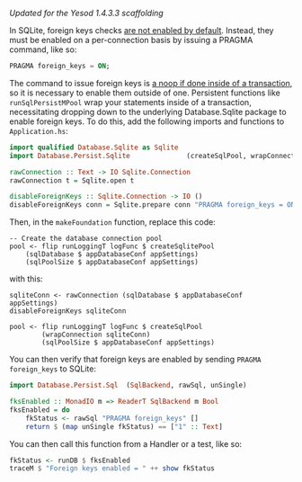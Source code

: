 *Updated for the Yesod 1.4.3.3 scaffolding*

In SQLite, foreign keys checks [are not enabled by default](https://www.sqlite.org/foreignkeys.html#fk_enable). Instead, they must be enabled on a per-connection basis by issuing a PRAGMA command, like so:

```sql
PRAGMA foreign_keys = ON;
```

The command to issue foreign keys is [a noop if done inside of a transaction](https://www.sqlite.org/foreignkeys.html#fk_enable), so it is necessary to enable them outside of one. Persistent functions like `runSqlPersistMPool` wrap your statements inside of a transaction, necessitating dropping down to the underlying Database.Sqlite package to enable foreign keys. To do this, add the following imports and functions to `Application.hs`:

```haskell
import qualified Database.Sqlite as Sqlite
import Database.Persist.Sqlite              (createSqlPool, wrapConnection)

rawConnection :: Text -> IO Sqlite.Connection
rawConnection t = Sqlite.open t

disableForeignKeys :: Sqlite.Connection -> IO ()
disableForeignKeys conn = Sqlite.prepare conn "PRAGMA foreign_keys = ON;" >>= void . Sqlite.step
```

Then, in the `makeFoundation` function, replace this code:
```
-- Create the database connection pool
pool <- flip runLoggingT logFunc $ createSqlitePool
    (sqlDatabase $ appDatabaseConf appSettings)
    (sqlPoolSize $ appDatabaseConf appSettings)
```

with this:

```
sqliteConn <- rawConnection (sqlDatabase $ appDatabaseConf appSettings)    
disableForeignKeys sqliteConn

pool <- flip runLoggingT logFunc $ createSqlPool 
        (wrapConnection sqliteConn) 
        (sqlPoolSize $ appDatabaseConf appSettings)
```

You can then verify that foreign keys are enabled by sending `PRAGMA foreign_keys` to SQLite:

```haskell
import Database.Persist.Sql  (SqlBackend, rawSql, unSingle)

fksEnabled :: MonadIO m => ReaderT SqlBackend m Bool
fksEnabled = do
    fkStatus <- rawSql "PRAGMA foreign_keys" []
    return $ (map unSingle fkStatus) == ["1" :: Text]
```

You can then call this function from a Handler or a test, like so:

```haskell
fkStatus <- runDB $ fksEnabled
traceM $ "Foreign keys enabled = " ++ show fkStatus
```
